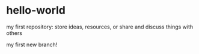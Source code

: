 # hello-world
my first repository: store ideas, resources, or share and discuss things with others

my first new branch!
